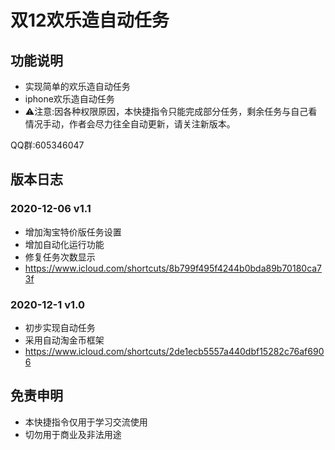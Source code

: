 # 双12欢乐造自动任务

## 功能说明

* 实现简单的欢乐造自动任务
* iphone欢乐造自动任务
* ⚠️注意:因各种权限原因，本快捷指令只能完成部分任务，剩余任务与自己看情况手动，作者会尽力往全自动更新，请关注新版本。

QQ群:605346047

## 版本日志

### 2020-12-06 v1.1
* 增加淘宝特价版任务设置
* 增加自动化运行功能
* 修复任务次数显示
* https://www.icloud.com/shortcuts/8b799f495f4244b0bda89b70180ca73f

### 2020-12-1 v1.0
* 初步实现自动任务
* 采用自动淘金币框架
* https://www.icloud.com/shortcuts/2de1ecb5557a440dbf15282c76af6906

## 免责申明
* 本快捷指令仅用于学习交流使用
* 切勿用于商业及非法用途
